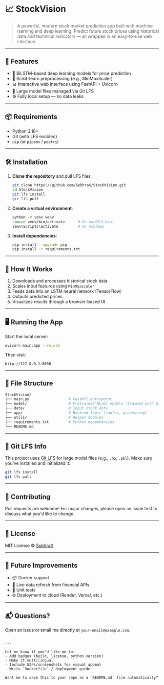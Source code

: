 # 📈 StockVision

> A powerful, modern stock market prediction app built with machine learning and deep learning. Predict future stock prices using historical data and technical indicators — all wrapped in an easy-to-use web interface.

---

## 🚀 Features

- 🔮 BiLSTM-based deep learning models for price prediction
- 🧠 Scikit-learn preprocessing (e.g., MinMaxScaler)
- 📊 Interactive web interface using FastAPI + Uvicorn
- 💾 Large model files managed via Git LFS
- ⚙️ Fully local setup — no data leaks

---

## 📦 Requirements

- Python 3.10+
- Git (with LFS enabled)
- `pip` (or `pipenv` / `poetry`)

---

## 🛠️ Installation

1. **Clone the repository** and pull LFS files:
   ```bash
   git clone https://github.com/SubhraX/StockVision.git
   cd StockVision
   git lfs install
   git lfs pull


2. **Create a virtual environment**:

   ```bash
   python -m venv venv
   source venv/bin/activate      # On macOS/Linux
   venv\Scripts\activate         # On Windows
   ```

3. **Install dependencies**:

   ```bash
   pip install --upgrade pip
   pip install -r requirements.txt
   ```

---

## 🧠 How It Works

1. Downloads and processes historical stock data
2. Scales input features using `MinMaxScaler`
3. Feeds data into an LSTM neural network (TensorFlow)
4. Outputs predicted prices
5. Visualizes results through a browser-based UI

---

## 🖥️ Running the App

Start the local server:

```bash
uvicorn main:app --reload
```

Then visit:

```
http://127.0.0.1:8000
```

---

## 📁 File Structure

```bash
StockVision/
├── main.py                  # FastAPI entrypoint
├── model/                   # Pretrained ML/DL models (tracked with Git LFS)
├── data/                    # Input stock data
├── app/                     # Backend logic (routes, processing)
├── utils/                   # Helper modules
├── requirements.txt         # Python dependencies
└── README.md
```

---

## 🧩 Git LFS Info

This project uses [Git LFS](https://git-lfs.github.com/) for large model files (e.g., `.h5`, `.pkl`). Make sure you’ve installed and initialized it:

```bash
git lfs install
git lfs pull
```

---

## 🤝 Contributing

Pull requests are welcome! For major changes, please open an issue first to discuss what you'd like to change.

---

## 📜 License

MIT License © [SubhraX](https://github.com/SubhraX)

---

## 🧠 Future Improvements

* 📦 Docker support
* 🔄 Live data refresh from financial APIs
* 🧪 Unit tests
* 🌐 Deployment to cloud (Render, Vercel, etc.)

---

## 📬 Questions?

Open an issue or email me directly at `your-email@example.com`.

```

---

Let me know if you'd like me to:
- Add badges (build, license, python version)
- Make it multilingual
- Include GIFs/screenshots for visual appeal
- Write `Dockerfile` / deployment guide

Want me to save this to your repo as a `README.md` file automatically?
```
